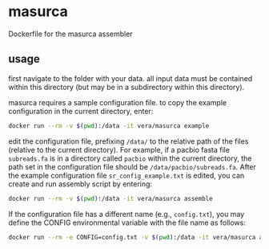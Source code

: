 # masurca
Dockerfile for the masurca assembler

## usage

first navigate to the folder with your data. all input data must be contained within this directory (but may be in a subdirectory within this directory). 

masurca requires a sample configuration file. to copy the example configuration in the current directory, enter:

```bash
docker run --rm -v $(pwd):/data -it vera/masurca example
```

edit the configuration file, prefixing `/data/` to the relative path of the files (relative to the current directory). For example, if a pacbio fasta file `subreads.fa` is in a directory called `pacbio` within the current directory, the path set in the configuration file should be `/data/pacbio/subreads.fa`. After the example configuration file `sr_config_example.txt` is edited, you can create and run assembly script by entering:

```bash
docker run --rm -v $(pwd):/data -it vera/masurca assemble 
```

If the configuration file has a different name (e.g., `config.txt`), you may define the CONFIG environmental variable with the file name as follows:

```bash
docker run --rm -e CONFIG=config.txt -v $(pwd):/data -it vera/masurca assemble 
```



